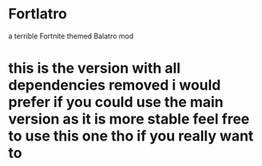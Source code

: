 # Fortlatro
a terrible Fortnite themed Balatro mod
# this is the version with all dependencies removed i would prefer if you could use the main version as it is more stable feel free to use this one tho if you really want to
